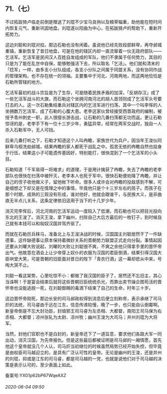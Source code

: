 ## 71.（七）
不过拓跋猗卢临走前倒是赠送了刘琨不少宝马良驹以及粮草辎重，助他能在短时间内恢复元气，重新巩固地盘。刘琨遂以阳曲为中心，在拓跋猗卢的帮助下，重新开拓势力。



这边刘聪和刘琨对掐，那边石勒也没有闲着。虽说他已经先败段部鲜卑，再夺邺城重镇，重新恢复了昔日地盘，可是在他的辖区内却一直流窜着一伙无政府部队——乞活军。乞活军是民间汉人百姓自发组成的军队，他们不隶属于任何势力，其目的只是为了能在乱世中自保，能够勉强活下去，所以取名「乞活」。他们就和清末的「捻军」一样，由多支小分队组成，各支小分队之间属于同盟关系，没有协同作战的管理架构，也不存在统一的领袖。主要集中于河北、河南两地，而这两地恰恰是石勒所管辖的地方。



乞活军最初的战斗宗旨是为了生存，可是随着民族矛盾的加深，「反胡存汉」成了一些乞活军战斗的大旗，而石勒这个坐拥河南河北的胡人首领则成了乞活军头号要打击的人。这一次石勒集结重兵对辖区内的乞活军进行扫荡，其中一个叫李恽的人坐拥数万乞活军，成了石勒的心腹大患。老李这家伙曾经接受西晋政府的编制，被授予青州刺史一职，此人很擅长游击战，让石勒的几番扫荡都无功而返。更让石勒惊讶的是，老李手下有一位十三岁少年，勇猛异常，经常在两军交战时，独自一人杀入石勒军中，无人可挡。



后来几番打听之下，石勒才知道这个人叫冉瞻，家族世代为兵户，因当年王浚伙同鲜卑乌桓洗劫邺城，结果冉瞻的家人都死于战乱之中。孤苦无依的冉瞻自然也投身于行伍，结果这小子可能遗传基因好，特别能打，很快混到了一个乞活军的小头目。



石勒知道「千军易得一将难求」的道理，于是用计擒获了冉瞻，失去了冉瞻的老李部队也很快在扫荡中被歼灭，老李本人也死于军中。很快石勒便劝降了冉瞻，并让自己的侄子收他做义子，留他帐下听命。很多人或许会对冉瞻的投敌感到不解，可是细想之下却又是在情理之中的事情，毕竟他只是个十三岁左右的孩子。而孩子在那个时期，成熟的三观没有形成，谁对他好，他就会跟谁干，与民族大义，是非曲直无半点儿关系，这条定律依旧适用于当下的十几岁少年。



消灭完李恽后，河北河南的乞活军运动一度陷入了低潮，而石勒也可以把目光投向东北的王浚了。消灭王浚，拿下幽州，扫除自己大后方最后的一枚钉子，到时候自己就有本钱可以和匈奴汉国并驾齐驱了。



而就在石勒厉兵秣马，准备北上与王浚决战的时候，汉国国主刘聪居然干了一件缺德事，这件缺德事让原本保持着微妙关系的晋朝势力联盟正式走向分裂。事情起因还要从刘曜大败说起，刘曜的大败让刘聪很不爽，不爽之余他只得拿手里的晋怀帝出气。他故意在酒会上让少帝穿上奴仆的衣服为汉国的君臣倒酒，结果引得汉国大臣哄堂大笑，可是晋朝的旧臣面对昔日的陛下「青衣行酒」这一幕却悲从中来，号啕大哭不止。



刘聪一看这架势，心里吃惊不小：都做了我汉国的臣子了，居然还不忘旧主，其心当诛啊！于是宴会结束后就将这些晋朝旧臣统统杀光，而靠出卖节操企图苟活的晋怀帝也没能逃脱一死，在刘聪御赐的毒酒下结束了自己的生命，时年三十岁。



这边晋怀帝刚死，那边长安的司马邺政权得到消息后便立刻称帝，表示承继了司马炽的法统，司马睿由于远在江东，信息传递较慢，晚了一步，也只能自认倒霉啊。新皇帝倒是不忘大封功臣，封琅邪王司马睿为左丞相、大都督，南阳王司马保为右丞相、大都督；凉州张轧为太尉、凉州牧；幽州王浚为大司马；并州刘琨为大将军。



当然，封他们官职也不是白封的，新皇帝还下了一道旨意，要求他们各路大军一同出动，消灭汉国，为先帝报仇。但是这些最后都被证明是司马邺的一厢情愿，首先他这个皇帝就没几个人认，司马炽当初继位的时候虽然局势已经开始失控，但毕竟是由权臣司马越迎立的，是具有广泛认可性的皇帝。无论是幽州的王浚，还是并州的刘琨，抑或是江东的司马睿，都是司马越的一党，也就是说他们对于司马越的决策是表示认可的，至少表面上如此。



备案号:YX01p62bP67WqeAXZ


###### 2020-06-04 09:50
